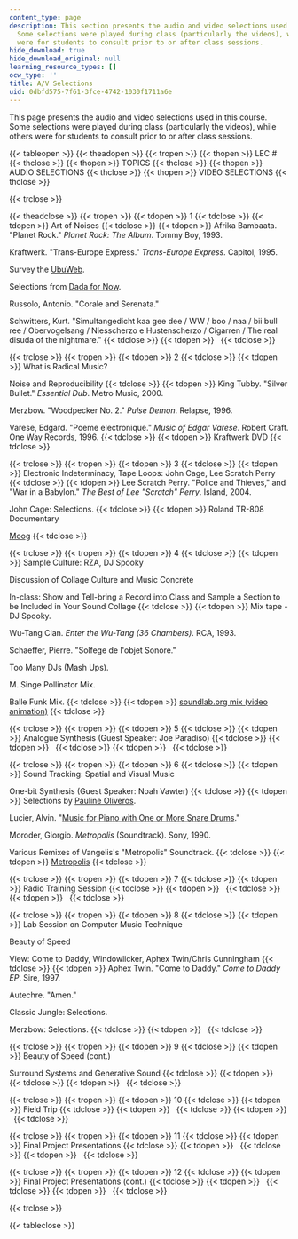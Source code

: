 ```yaml
---
content_type: page
description: This section presents the audio and video selections used in this course.
  Some selections were played during class (particularly the videos), while others
  were for students to consult prior to or after class sessions.
hide_download: true
hide_download_original: null
learning_resource_types: []
ocw_type: ''
title: A/V Selections
uid: 0dbfd575-7f61-3fce-4742-1030f1711a6e
---
```


This page presents the audio and video selections used in this course. Some selections were played during class (particularly the videos), while others were for students to consult prior to or after class sessions.

{{< tableopen >}}
{{< theadopen >}}
{{< tropen >}}
{{< thopen >}}
LEC #
{{< thclose >}}
{{< thopen >}}
TOPICS
{{< thclose >}}
{{< thopen >}}
AUDIO SELECTIONS
{{< thclose >}}
{{< thopen >}}
VIDEO SELECTIONS
{{< thclose >}}

{{< trclose >}}

{{< theadclose >}}
{{< tropen >}}
{{< tdopen >}}
1
{{< tdclose >}}
{{< tdopen >}}
Art of Noises
{{< tdclose >}}
{{< tdopen >}}
Afrika Bambaata. "Planet Rock." _Planet Rock: The Album_. Tommy Boy, 1993.  
  
Kraftwerk. "Trans-Europe Express." _Trans-Europe Express_. Capitol, 1995.  
  
Survey the [UbuWeb](http://www.ubu.com/).  
  
Selections from [Dada for Now](http://www.ubu.com/sound/dada.html).  
  
Russolo, Antonio. "Corale and Serenata."  
  
Schwitters, Kurt. "Simultangedicht kaa gee dee / WW / boo / naa / bii bull ree / Obervogelsang / Niesscherzo e Hustenscherzo / Cigarren / The real disuda of the nightmare."
{{< tdclose >}}
{{< tdopen >}}
 
{{< tdclose >}}

{{< trclose >}}
{{< tropen >}}
{{< tdopen >}}
2
{{< tdclose >}}
{{< tdopen >}}
What is Radical Music?  
  
Noise and Reproducibility
{{< tdclose >}}
{{< tdopen >}}
King Tubby. "Silver Bullet." _Essential Dub_. Metro Music, 2000.  
  
Merzbow. "Woodpecker No. 2." _Pulse Demon_. Relapse, 1996.  
  
Varese, Edgard. "Poeme electronique." _Music of Edgar Varese_. Robert Craft. One Way Records, 1996.
{{< tdclose >}}
{{< tdopen >}}
Kraftwerk DVD
{{< tdclose >}}

{{< trclose >}}
{{< tropen >}}
{{< tdopen >}}
3
{{< tdclose >}}
{{< tdopen >}}
Electronic Indeterminacy, Tape Loops: John Cage, Lee Scratch Perry
{{< tdclose >}}
{{< tdopen >}}
Lee Scratch Perry. "Police and Thieves," and "War in a Babylon." _The Best of Lee "Scratch" Perry_. Island, 2004.  
  
John Cage: Selections.
{{< tdclose >}}
{{< tdopen >}}
Roland TR-808 Documentary  
  
[Moog](http://www.imdb.com/title/tt0378378/)
{{< tdclose >}}

{{< trclose >}}
{{< tropen >}}
{{< tdopen >}}
4
{{< tdclose >}}
{{< tdopen >}}
Sample Culture: RZA, DJ Spooky  
  
Discussion of Collage Culture and Music Concrète  
  
In-class: Show and Tell-bring a Record into Class and Sample a Section to be Included in Your Sound Collage
{{< tdclose >}}
{{< tdopen >}}
Mix tape - DJ Spooky.  
  
Wu-Tang Clan. _Enter the Wu-Tang (36 Chambers)_. RCA, 1993.  
  
Schaeffer, Pierre. "Solfege de l'objet Sonore."  
  
Too Many DJs (Mash Ups).  
  
M. Singe Pollinator Mix.  
  
Balle Funk Mix.
{{< tdclose >}}
{{< tdopen >}}
[soundlab.org mix (video animation)](http://www.soundlab.org/)
{{< tdclose >}}

{{< trclose >}}
{{< tropen >}}
{{< tdopen >}}
5
{{< tdclose >}}
{{< tdopen >}}
Analogue Synthesis (Guest Speaker: Joe Paradiso)
{{< tdclose >}}
{{< tdopen >}}
 
{{< tdclose >}}
{{< tdopen >}}
 
{{< tdclose >}}

{{< trclose >}}
{{< tropen >}}
{{< tdopen >}}
6
{{< tdclose >}}
{{< tdopen >}}
Sound Tracking: Spatial and Visual Music  
  
One-bit Synthesis (Guest Speaker: Noah Vawter)
{{< tdclose >}}
{{< tdopen >}}
Selections by [Pauline Oliveros](https://paulineoliveros.us/).  
  
Lucier, Alvin. "[Music for Piano with One or More Snare Drums](https://open.spotify.com/track/5rvqePXo6xxoufrv6uu6Ex)."  
  
Moroder, Giorgio. _Metropolis_ (Soundtrack). Sony, 1990.  
  
Various Remixes of Vangelis's "Metropolis" Soundtrack.
{{< tdclose >}}
{{< tdopen >}}
[Metropolis](http://www.imdb.com/title/tt0017136/)
{{< tdclose >}}

{{< trclose >}}
{{< tropen >}}
{{< tdopen >}}
7
{{< tdclose >}}
{{< tdopen >}}
Radio Training Session
{{< tdclose >}}
{{< tdopen >}}
 
{{< tdclose >}}
{{< tdopen >}}
 
{{< tdclose >}}

{{< trclose >}}
{{< tropen >}}
{{< tdopen >}}
8
{{< tdclose >}}
{{< tdopen >}}
Lab Session on Computer Music Technique  
  
Beauty of Speed  
  
View: Come to Daddy, Windowlicker, Aphex Twin/Chris Cunningham
{{< tdclose >}}
{{< tdopen >}}
Aphex Twin. "Come to Daddy." _Come to Daddy EP_. Sire, 1997.  
  
Autechre. "Amen."  
  
Classic Jungle: Selections.  
  
Merzbow: Selections.
{{< tdclose >}}
{{< tdopen >}}
 
{{< tdclose >}}

{{< trclose >}}
{{< tropen >}}
{{< tdopen >}}
9
{{< tdclose >}}
{{< tdopen >}}
Beauty of Speed (cont.)  
  
Surround Systems and Generative Sound
{{< tdclose >}}
{{< tdopen >}}
 
{{< tdclose >}}
{{< tdopen >}}
 
{{< tdclose >}}

{{< trclose >}}
{{< tropen >}}
{{< tdopen >}}
10
{{< tdclose >}}
{{< tdopen >}}
Field Trip
{{< tdclose >}}
{{< tdopen >}}
 
{{< tdclose >}}
{{< tdopen >}}
 
{{< tdclose >}}

{{< trclose >}}
{{< tropen >}}
{{< tdopen >}}
11
{{< tdclose >}}
{{< tdopen >}}
Final Project Presentations
{{< tdclose >}}
{{< tdopen >}}
 
{{< tdclose >}}
{{< tdopen >}}
 
{{< tdclose >}}

{{< trclose >}}
{{< tropen >}}
{{< tdopen >}}
12
{{< tdclose >}}
{{< tdopen >}}
Final Project Presentations (cont.)
{{< tdclose >}}
{{< tdopen >}}
 
{{< tdclose >}}
{{< tdopen >}}
 
{{< tdclose >}}

{{< trclose >}}

{{< tableclose >}}